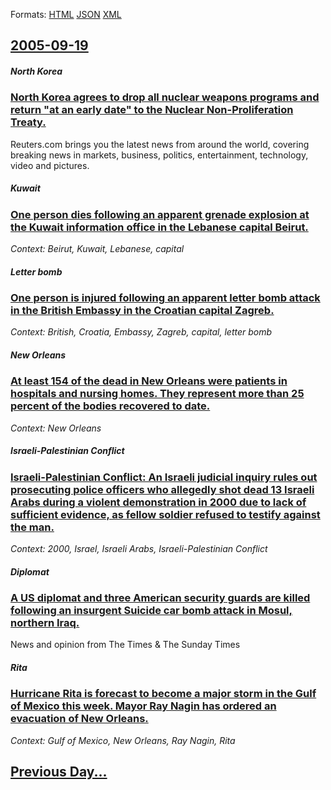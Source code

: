
Formats: [HTML](2005/09/19/index.html)  [JSON](2005/09/19/index.json)  [XML](2005/09/19/index.xml)  

## [2005-09-19](/news/2005/09/19/index.md)

##### North Korea
### [ North Korea agrees to drop all nuclear weapons programs and return "at an early date" to the Nuclear Non-Proliferation Treaty. ](/news/2005/09/19/north-korea-agrees-to-drop-all-nuclear-weapons-programs-and-return-at-an-early-date-to-the-nuclear-non-proliferation-treaty.md)
Reuters.com brings you the latest news from around the world, covering breaking news in markets, business, politics, entertainment, technology, video and pictures.

##### Kuwait
### [ One person dies following an apparent grenade explosion at the Kuwait information office in the Lebanese capital Beirut. ](/news/2005/09/19/one-person-dies-following-an-apparent-grenade-explosion-at-the-kuwait-information-office-in-the-lebanese-capital-beirut.md)
_Context: Beirut, Kuwait, Lebanese, capital_

##### Letter bomb
### [ One person is injured following an apparent letter bomb attack in the British Embassy in the Croatian capital Zagreb. ](/news/2005/09/19/one-person-is-injured-following-an-apparent-letter-bomb-attack-in-the-british-embassy-in-the-croatian-capital-zagreb.md)
_Context: British, Croatia, Embassy, Zagreb, capital, letter bomb_

##### New Orleans
### [ At least 154 of the dead in New Orleans were patients in hospitals and nursing homes. They represent more than 25 percent of the bodies recovered to date. ](/news/2005/09/19/at-least-154-of-the-dead-in-new-orleans-were-patients-in-hospitals-and-nursing-homes-they-represent-more-than-25-percent-of-the-bodies-rec.md)
_Context: New Orleans_

##### Israeli-Palestinian Conflict
### [ Israeli-Palestinian Conflict: An Israeli judicial inquiry rules out prosecuting police officers who allegedly shot dead 13 Israeli Arabs during a violent demonstration in 2000 due to lack of sufficient evidence, as fellow soldier refused to testify against the man. ](/news/2005/09/19/israeli-palestinian-conflict-an-israeli-judicial-inquiry-rules-out-prosecuting-police-officers-who-allegedly-shot-dead-13-israeli-arabs-du.md)
_Context: 2000, Israel, Israeli Arabs, Israeli-Palestinian Conflict_

##### Diplomat
### [ A US diplomat and three American security guards are killed following an insurgent Suicide car bomb attack in Mosul, northern Iraq. ](/news/2005/09/19/a-us-diplomat-and-three-american-security-guards-are-killed-following-an-insurgent-suicide-car-bomb-attack-in-mosul-northern-iraq.md)
News and opinion from The Times &amp; The Sunday Times

##### Rita
### [ Hurricane Rita is forecast to become a major storm in the Gulf of Mexico this week. Mayor Ray Nagin has ordered an evacuation of New Orleans. ](/news/2005/09/19/hurricane-rita-is-forecast-to-become-a-major-storm-in-the-gulf-of-mexico-this-week-mayor-ray-nagin-has-ordered-an-evacuation-of-new-orlean.md)
_Context: Gulf of Mexico, New Orleans, Ray Nagin, Rita_

## [Previous Day...](/news/2005/09/18/index.md)

